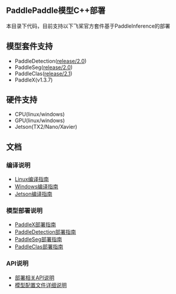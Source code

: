 ## PaddlePaddle模型C++部署

本目录下代码，目前支持以下飞桨官方套件基于PaddleInference的部署

## 模型套件支持
- PaddleDetection([release/2.0](https://github.com/PaddlePaddle/PaddleDetection/tree/release/2.0))
- PaddleSeg([release/2.0](https://github.com/PaddlePaddle/PaddleSeg/tree/release/v2.0))
- PaddleClas([release/2.1](https://github.com/PaddlePaddle/PaddleClas/tree/release/2.1))
- PaddleX(v1.3.7)

## 硬件支持
- CPU(linux/windows)
- GPU(linux/windows)
- Jetson(TX2/Nano/Xavier)

## 文档
### 编译说明
- [Linux编译指南](./docs/compile/paddle/linux.md)
- [Windows编译指南](./docs/compile/paddle/windows.md)
- [Jetson编译指南](./docs/compile/paddle/jetson.md)

### 模型部署说明
- [PaddleX部署指南](./docs/models/paddlex.md)
- [PaddleDetection部署指南](./docs/models/paddledetection.md)
- [PaddleSeg部署指南](./docs/models/paddleseg.md)
- [PaddleClas部署指南](./docs/models/paddleclas.md)

### API说明

- [部署相关API说明](./docs/apis/model.md)
- [模型配置文件详细说明](./docs/apis/yaml.md)
